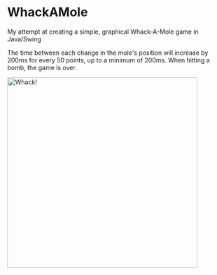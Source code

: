 # WhackAMole
My attempt at creating a simple, graphical Whack-A-Mole game in Java/Swing

The time between each change in the mole's position will increase by 200ms for every 50 points, up to a minimum of 200ms.
When hitting a bomb, the game is over.

<img width="434" alt="Whack!" src="https://github.com/user-attachments/assets/badb1706-9ef5-4370-a5c8-b88e9138a924" />
